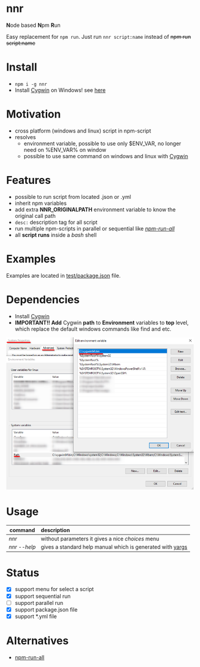 # nnr

**N**ode based **N**pm **R**un

Easy replacement for `npm run`. Just run `nnr script:name` instead of ~~npm run script:name~~

# Install 
* ```npm i -g nnr```
* Install [Cygwin](https://www.cygwin.com/) on Windows! see [here](#Dependencies)

# Motivation
* cross platform (windows and linux) script in npm-script
* resolves
    * environment variable, possible to use only $ENV_VAR, no longer need on %ENV_VAR% on window
    * possible to use same command on windows and linux with [Cygwin](https://www.cygwin.com/)


# Features

* possible to run script from located .json or .yml
* inherit npm variables
* add extra **NNR_ORIGINALPATH** environment variable to know the original call path
* `desc:` description tag for all script
* run multiple npm-scripts in parallel or sequential like *[npm-run-all](https://github.com/mysticatea/npm-run-all)*
* all **script runs** inside a *bash* shell

# Examples

Examples are located in [test/package.json](test/package.json) file.

# Dependencies

* Install [Cygwin](https://www.cygwin.com/)
* **IMPORTANT!! Add** Cygwin **path** to **Environment** variables to **top** level, which replace the default windows commands like find and etc.

![Alt text](/docs/windows_settings.png?raw=true)

# Usage

| command        | description|
| ------------- |:-------------|
| *nnr* | without parameters it gives a nice *choices* menu |
| *nnr --help* | gives a standard help manual which is generated with [yargs](https://www.npmjs.com/package/yargs)|


# Status

* [x] support menu for select a script
* [x] support sequential run
* [ ] support parallel run
* [x] support package.json file
* [x] support *.yml file

# Alternatives

* [npm-run-all](https://github.com/mysticatea/npm-run-all)